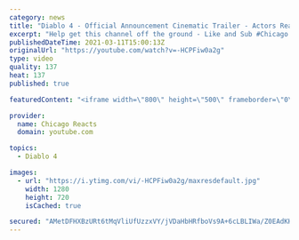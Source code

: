 ```yaml
---
category: news
title: "Diablo 4 - Official Announcement Cinematic Trailer - Actors React"
excerpt: "Help get this channel off the ground - Like and Sub #Chicago #Blind #React."
publishedDateTime: 2021-03-11T15:00:13Z
originalUrl: "https://youtube.com/watch?v=-HCPFiw0a2g"
type: video
quality: 137
heat: 137
published: true

featuredContent: "<iframe width=\"800\" height=\"500\" frameborder=\"0\" src=\"https://www.youtube.com/embed/-HCPFiw0a2g\" allow=\"accelerometer; autoplay; encrypted-media; gyroscope; picture-in-picture\" allowfullscreen></iframe>"

provider:
  name: Chicago Reacts
  domain: youtube.com

topics:
  - Diablo 4

images:
  - url: "https://i.ytimg.com/vi/-HCPFiw0a2g/maxresdefault.jpg"
    width: 1280
    height: 720
    isCached: true

secured: "AMetDFHXBzURt6tMqVliUfUzzxVY/jVDaHbHRfboVs9A+6cLBLIWa/Z0EAdKHWf18SKNquyYMV4nhfIR6Ki2iggieDPIbRWSTDKpSWd2cEfex02jgAY3repB55oSs3UjGp5JkAQ/1V3nCiXFp+QdJJ7H0UL1baWvf67sAuimUZx7jJBm3OyewD3RMrHjXoXI84F6lQfpfLlPGumOK1TgYIobnljsUDiUOzPNF8jt4VKXHMBwIqtE8imKXBk9LgWCceZcKgFSjeIQX4rcnTK9CJcPrzwyYGro9znmK3H1BL2XRZIA3bNMeuzIYdinFShI8STUHDtLTJMLkOGseMNmR8vL7w6bfpuwsu4ypyTBJ8CHElCuFs3iKWjLamH7k0h5pa5avhYF8YSwWiO+G4unWN7KY13QRM+L9wluX9xY8lJpBSC7w46rsnVg4nnLVwWF;MXNoZxo9NmtOkypmZU+Rig=="
---
```


